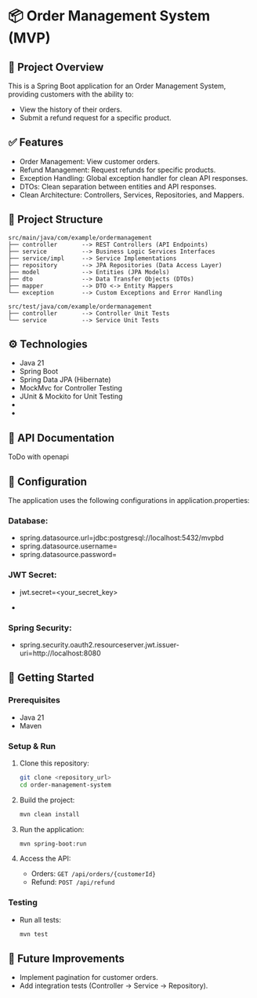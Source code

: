# 📦 Order Management System (MVP)

## 🚀 Project Overview

This is a Spring Boot application for an Order Management System, providing customers with the ability to:

* View the history of their orders.
* Submit a refund request for a specific product.

## ✅ Features

* Order Management: View customer orders.
* Refund Management: Request refunds for specific products.
* Exception Handling: Global exception handler for clean API responses.
* DTOs: Clean separation between entities and API responses.
* Clean Architecture: Controllers, Services, Repositories, and Mappers.

## 📂 Project Structure

```
src/main/java/com/example/ordermanagement
├── controller       --> REST Controllers (API Endpoints)
├── service          --> Business Logic Services Interfaces
├── service/impl     --> Service Implementations
├── repository       --> JPA Repositories (Data Access Layer)
├── model            --> Entities (JPA Models)
├── dto              --> Data Transfer Objects (DTOs)
├── mapper           --> DTO <-> Entity Mappers
└── exception        --> Custom Exceptions and Error Handling

src/test/java/com/example/ordermanagement
├── controller       --> Controller Unit Tests
└── service          --> Service Unit Tests
```

## ⚙️ Technologies

* Java 21
* Spring Boot
* Spring Data JPA (Hibernate)
* MockMvc for Controller Testing
* JUnit & Mockito for Unit Testing
* 
* 
##  📖 API Documentation
  ToDo with openapi

## 🔧 Configuration
The application uses the following configurations in application.properties:


### Database:
* spring.datasource.url=jdbc:postgresql://localhost:5432/mvpbd
* spring.datasource.username=
* spring.datasource.password=

### JWT Secret:  
* jwt.secret=<your_secret_key>

* 
### Spring Security:
* spring.security.oauth2.resourceserver.jwt.issuer-uri=http://localhost:8080

## 🚀 Getting Started

### Prerequisites

* Java 21
* Maven

### Setup & Run

1. Clone this repository:

   ```bash
   git clone <repository_url>
   cd order-management-system
   ```

2. Build the project:

   ```bash
   mvn clean install
   ```

3. Run the application:

   ```bash
   mvn spring-boot:run
   ```

4. Access the API:

    * Orders: `GET /api/orders/{customerId}`
    * Refund: `POST /api/refund`

### Testing

* Run all tests:

  ```bash
  mvn test
  ```

## 📌 Future Improvements

* Implement pagination for customer orders.
* Add integration tests (Controller -> Service -> Repository).
